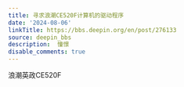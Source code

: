 ```yaml
---
title: 寻求浪潮CE520F计算机的驱动程序
date: '2024-08-06'
linkTitle: https://bbs.deepin.org/en/post/276133
source: deepin_bbs
description:  憧憬 
disable_comments: true
---
```

浪潮英政CE520F
